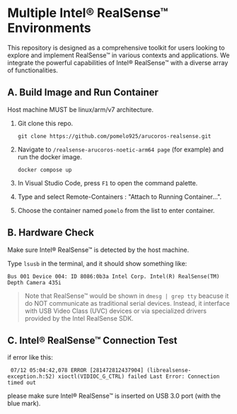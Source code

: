 # Multiple Intel® RealSense™ Environments 

This repository is designed as a comprehensive toolkit for users looking to explore and implement RealSense™ in various contexts and applications.
We integrate the powerful capabilities of Intel® RealSense™ with a diverse array of functionalities. 


## A. Build Image and Run Container
Host machine MUST be linux/arm/v7 architecture.


1. Git clone this repo.
    ```
    git clone https://github.com/pomelo925/arucoros-realsense.git
    ```
2. Navigate to `/realsense-arucoros-noetic-arm64 page` (for example) and run the docker image.

    ```
    docker compose up
    ```

3. In Visual Studio Code, press `F1` to open the command palette.

4. Type and select Remote-Containers : "Attach to Running Container...".

5. Choose the container named `pomelo` from the list to enter container.


## B. Hardware Check

Make sure Intel® RealSense™ is detected by the host machine.

Type `lsusb` in the terminal, and it should show something like:

```
Bus 001 Device 004: ID 8086:0b3a Intel Corp. Intel(R) RealSense(TM) Depth Camera 435i
```

>Note that RealSense™ would be shown in  `dmesg | grep tty`  beacuse it do NOT communicate as traditional serial devices.  Instead, it interface with USB Video Class (UVC) devices or via specialized drivers provided by the Intel RealSense SDK.



## C. Intel® RealSense™ Connection Test
if error like this:
```
 07/12 05:04:42,078 ERROR [281472812437904] (librealsense-exception.h:52) xioctl(VIDIOC_G_CTRL) failed Last Error: Connection timed out
 ```
 please make sure Intel® RealSense™ is inserted on USB 3.0 port (with the blue mark).
